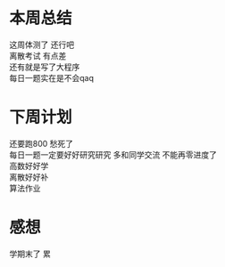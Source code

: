 # 本周总结  
这周体测了 还行吧  
离散考试 有点差  
还有就是写了大程序  
每日一题实在是不会qaq  
# 下周计划
还要跑800 愁死了  
每日一题一定要好好研究研究 多和同学交流 不能再零进度了  
高数好好学  
离散好好补  
算法作业  
# 感想
学期末了 累
